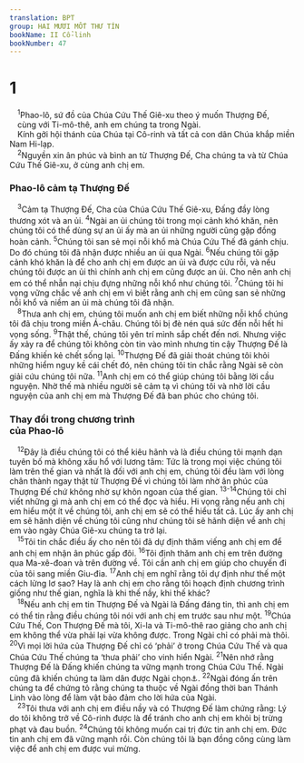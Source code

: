 ```yaml
---
translation: BPT
group: HAI MƯƠI MỐT THƯ TÍN
bookName: II Cổ-linh 
bookNumber: 47
---
```


<div class="title"><h1>1</h1></div>
<span class="verse 2co_1_1"> <sup>1</sup>Phao-lô, sứ đồ của Chúa Cứu Thế Giê-xu theo ý muốn Thượng Đế,<br/> cùng với Ti-mô-thê, anh em chúng ta trong Ngài.<br/> Kính gởi hội thánh của Chúa tại Cô-rinh và tất cả con dân Chúa khắp miền Nam Hi-lạp.<br/></span>
<span class="verse 2co_1_2"> <sup>2</sup>Nguyền xin ân phúc và bình an từ Thượng Đế, Cha chúng ta và từ Chúa Cứu Thế Giê-xu, ở cùng anh chị em.<br/></span>
<div class="title"><h3>Phao-lô cảm tạ Thượng Đế</h3></div>
<span class="verse 2co_1_3"> <sup>3</sup>Cảm tạ Thượng Đế, Cha của Chúa Cứu Thế Giê-xu, Đấng đầy lòng thương xót và an ủi.</span>
<span class="verse 2co_1_4"><sup>4</sup>Ngài an ủi chúng tôi trong mọi cảnh khó khăn, nên chúng tôi có thể dùng sự an ủi ấy mà an ủi những người cũng gặp đồng hoàn cảnh.</span>
<span class="verse 2co_1_5"><sup>5</sup>Chúng tôi san sẻ mọi nỗi khổ mà Chúa Cứu Thế đã gánh chịu. Do đó chúng tôi đã nhận được nhiều an ủi qua Ngài.</span>
<span class="verse 2co_1_6"><sup>6</sup>Nếu chúng tôi gặp cảnh khó khăn là để cho anh chị em được an ủi và được cứu rỗi, và nếu chúng tôi được an ủi thì chính anh chị em cũng được an ủi. Cho nên anh chị em có thể nhẫn nại chịu đựng những nỗi khổ như chúng tôi.</span>
<span class="verse 2co_1_7"><sup>7</sup>Chúng tôi hi vọng vững chắc về anh chị em vì biết rằng anh chị em cũng san sẻ những nỗi khổ và niềm an ủi mà chúng tôi đã nhận.<br/></span>
<span class="verse 2co_1_8"> <sup>8</sup>Thưa anh chị em, chúng tôi muốn anh chị em biết những nỗi khổ chúng tôi đã chịu trong miền Á-châu. Chúng tôi bị đè nén quá sức đến nỗi hết hi vọng sống.</span>
<span class="verse 2co_1_9"><sup>9</sup>Thật thế, chúng tôi yên trí mình sắp chết đến nơi. Nhưng việc ấy xảy ra để chúng tôi không còn tin vào mình nhưng tin cậy Thượng Đế là Đấng khiến kẻ chết sống lại.</span>
<span class="verse 2co_1_10"><sup>10</sup>Thượng Đế đã giải thoát chúng tôi khỏi những hiểm nguy kề cái chết đó, nên chúng tôi tin chắc rằng Ngài sẽ còn giải cứu chúng tôi nữa.</span>
<span class="verse 2co_1_11"><sup>11</sup>Anh chị em có thể giúp chúng tôi bằng lời cầu nguyện. Nhờ thế mà nhiều người sẽ cảm tạ vì chúng tôi và nhờ lời cầu nguyện của anh chị em mà Thượng Đế đã ban phúc cho chúng tôi.<br/></span>
<div class="title"><h3>Thay đổi trong chương trình<br/>của Phao-lô</h3></div>
<span class="verse 2co_1_12"> <sup>12</sup>Đây là điều chúng tôi có thể kiêu hãnh và là điều chúng tôi mạnh dạn tuyên bố mà không xấu hổ với lương tâm: Tức là trong mọi việc chúng tôi làm trên thế gian và nhất là đối với anh chị em, chúng tôi đều làm với lòng chân thành ngay thật từ Thượng Đế vì chúng tôi làm nhờ ân phúc của Thượng Đế chứ không nhờ sự khôn ngoan của thế gian.</span>
<span class="verse 2co_1_13 2co_1_14"><sup>13-14</sup>Chúng tôi chỉ viết những gì mà anh chị em có thể đọc và hiểu. Hi vọng rằng nếu anh chị em hiểu một ít về chúng tôi, anh chị em sẽ có thể hiểu tất cả. Lúc ấy anh chị em sẽ hãnh diện về chúng tôi cũng như chúng tôi sẽ hãnh diện về anh chị em vào ngày Chúa Giê-xu chúng ta trở lại.<br/></span>
<span class="verse 2co_1_15"> <sup>15</sup>Tôi tin chắc điều ấy cho nên tôi đã dự định thăm viếng anh chị em để anh chị em nhận ân phúc gấp đôi.</span>
<span class="verse 2co_1_16"><sup>16</sup>Tôi định thăm anh chị em trên đường qua Ma-xê-đoan và trên đường về. Tôi cần anh chị em giúp cho chuyến đi của tôi sang miền Giu-đia.</span>
<span class="verse 2co_1_17"><sup>17</sup>Anh chị em nghĩ rằng tôi dự định như thế một cách lửng lơ sao? Hay là anh chị em cho rằng tôi hoạch định chương trình giống như thế gian, nghĩa là khi thế nầy, khi thế khác?<br/></span>
<span class="verse 2co_1_18"> <sup>18</sup>Nếu anh chị em tin Thượng Đế và Ngài là Đấng đáng tin, thì anh chị em có thể tin rằng điều chúng tôi nói với anh chị em trước sau như một.</span>
<span class="verse 2co_1_19"><sup>19</sup>Chúa Cứu Thế, Con Thượng Đế mà tôi, Xi-la và Ti-mô-thê rao giảng cho anh chị em không thể vừa phải lại vừa không được. Trong Ngài chỉ có phải mà thôi.</span>
<span class="verse 2co_1_20"><sup>20</sup>Vì mọi lời hứa của Thượng Đế chỉ có ‘phải’ ở trong Chúa Cứu Thế và qua Chúa Cứu Thế chúng ta ‘thưa phải’ cho vinh hiển Ngài.</span>
<span class="verse 2co_1_21"><sup>21</sup>Nên nhớ rằng Thượng Đế là Đấng khiến chúng ta vững mạnh trong Chúa Cứu Thế. Ngài cũng đã khiến chúng ta làm dân được Ngài chọn<a data-toggle="tooltip" data-placement="bottom" title="Nguyên văn, “xức dầu cho chúng ta.”">⚓</a>.</span>
<span class="verse 2co_1_22"><sup>22</sup>Ngài đóng ấn trên chúng ta để chứng tỏ rằng chúng ta thuộc về Ngài đồng thời ban Thánh Linh vào lòng để làm vật bảo đảm cho lời hứa của Ngài.<br/></span>
<span class="verse 2co_1_23"> <sup>23</sup>Tôi thưa với anh chị em điều nầy và có Thượng Đế làm chứng rằng: Lý do tôi không trở về Cô-rinh được là để tránh cho anh chị em khỏi bị trừng phạt và đau buồn.</span>
<span class="verse 2co_1_24"><sup>24</sup>Chúng tôi không muốn cai trị đức tin anh chị em. Đức tin anh chị em đã vững mạnh rồi. Còn chúng tôi là bạn đồng công cùng làm việc để anh chị em được vui mừng.<br/></span>
